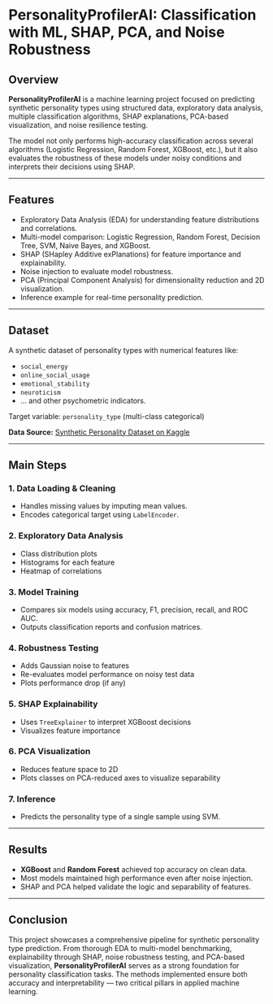 # PersonalityProfilerAI: Classification with ML, SHAP, PCA, and Noise Robustness

## Overview

**PersonalityProfilerAI** is a machine learning project focused on predicting synthetic personality types using structured data, exploratory data analysis, multiple classification algorithms, SHAP explanations, PCA-based visualization, and noise resilience testing.

The model not only performs high-accuracy classification across several algorithms (Logistic Regression, Random Forest, XGBoost, etc.), but it also evaluates the robustness of these models under noisy conditions and interprets their decisions using SHAP.

---

## Features

- Exploratory Data Analysis (EDA) for understanding feature distributions and correlations.
- Multi-model comparison: Logistic Regression, Random Forest, Decision Tree, SVM, Naive Bayes, and XGBoost.
- SHAP (SHapley Additive exPlanations) for feature importance and explainability.
- Noise injection to evaluate model robustness.
- PCA (Principal Component Analysis) for dimensionality reduction and 2D visualization.
- Inference example for real-time personality prediction.

---

## Dataset

A synthetic dataset of personality types with numerical features like:

- `social_energy`
- `online_social_usage`
- `emotional_stability`
- `neuroticism`
- ... and other psychometric indicators.

Target variable: `personality_type` (multi-class categorical)

**Data Source:** [Synthetic Personality Dataset on Kaggle](https://www.kaggle.com/datasets/miadul/introvert-extrovert-and-ambivert-classification)

---

## Main Steps

### 1. Data Loading & Cleaning

- Handles missing values by imputing mean values.
- Encodes categorical target using `LabelEncoder`.

### 2. Exploratory Data Analysis

- Class distribution plots
- Histograms for each feature
- Heatmap of correlations

### 3. Model Training

- Compares six models using accuracy, F1, precision, recall, and ROC AUC.
- Outputs classification reports and confusion matrices.

### 4. Robustness Testing

- Adds Gaussian noise to features
- Re-evaluates model performance on noisy test data
- Plots performance drop (if any)

### 5. SHAP Explainability

- Uses `TreeExplainer` to interpret XGBoost decisions
- Visualizes feature importance

### 6. PCA Visualization

- Reduces feature space to 2D
- Plots classes on PCA-reduced axes to visualize separability

### 7. Inference

- Predicts the personality type of a single sample using SVM.

---

## Results

- **XGBoost** and **Random Forest** achieved top accuracy on clean data.
- Most models maintained high performance even after noise injection.
- SHAP and PCA helped validate the logic and separability of features.

---

## Conclusion

This project showcases a comprehensive pipeline for synthetic personality type prediction. From thorough EDA to multi-model benchmarking, explainability through SHAP, noise robustness testing, and PCA-based visualization, **PersonalityProfilerAI** serves as a strong foundation for personality classification tasks. The methods implemented ensure both accuracy and interpretability — two critical pillars in applied machine learning.
